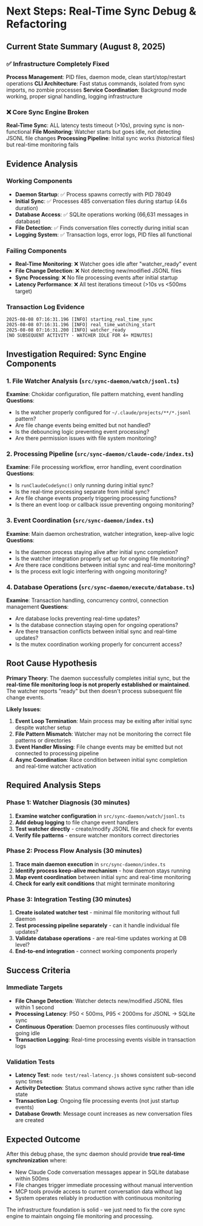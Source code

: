 # Next Steps: Real-Time Sync Debug & Refactoring

## Current State Summary (August 8, 2025)

### ✅ Infrastructure Completely Fixed
**Process Management**: PID files, daemon mode, clean start/stop/restart operations
**CLI Architecture**: Fast status commands, isolated from sync imports, no zombie processes
**Service Coordination**: Background mode working, proper signal handling, logging infrastructure

### ❌ Core Sync Engine Broken
**Real-Time Sync**: ALL latency tests timeout (>10s), proving sync is non-functional
**File Monitoring**: Watcher starts but goes idle, not detecting JSONL file changes
**Processing Pipeline**: Initial sync works (historical files) but real-time monitoring fails

## Evidence Analysis

### Working Components
- **Daemon Startup**: ✅ Process spawns correctly with PID 78049
- **Initial Sync**: ✅ Processes 485 conversation files during startup (4.6s duration)
- **Database Access**: ✅ SQLite operations working (66,631 messages in database)
- **File Detection**: ✅ Finds conversation files correctly during initial scan
- **Logging System**: ✅ Transaction logs, error logs, PID files all functional

### Failing Components  
- **Real-Time Monitoring**: ❌ Watcher goes idle after "watcher_ready" event
- **File Change Detection**: ❌ Not detecting new/modified JSONL files
- **Sync Processing**: ❌ No file processing events after initial startup
- **Latency Performance**: ❌ All test iterations timeout (>10s vs <500ms target)

### Transaction Log Evidence
```
2025-08-08 07:16:31.196 [INFO] starting_real_time_sync
2025-08-08 07:16:31.196 [INFO] real_time_watching_start  
2025-08-08 07:16:31.200 [INFO] watcher_ready
[NO SUBSEQUENT ACTIVITY - WATCHER IDLE FOR 4+ MINUTES]
```

## Investigation Required: Sync Engine Components

### 1. File Watcher Analysis (`src/sync-daemon/watch/jsonl.ts`)
**Examine**: Chokidar configuration, file pattern matching, event handling
**Questions**:
- Is the watcher properly configured for `~/.claude/projects/**/*.jsonl` pattern?
- Are file change events being emitted but not handled?
- Is the debouncing logic preventing event processing?
- Are there permission issues with file system monitoring?

### 2. Processing Pipeline (`src/sync-daemon/claude-code/index.ts`)
**Examine**: File processing workflow, error handling, event coordination
**Questions**:
- Is `runClaudeCodeSync()` only running during initial sync?
- Is the real-time processing separate from initial sync?
- Are file change events properly triggering processing functions?
- Is there an event loop or callback issue preventing ongoing monitoring?

### 3. Event Coordination (`src/sync-daemon/index.ts`)
**Examine**: Main daemon orchestration, watcher integration, keep-alive logic
**Questions**:
- Is the daemon process staying alive after initial sync completion?
- Is the watcher integration properly set up for ongoing file monitoring?
- Are there race conditions between initial sync and real-time monitoring?
- Is the process exit logic interfering with ongoing monitoring?

### 4. Database Operations (`src/sync-daemon/execute/database.ts`)
**Examine**: Transaction handling, concurrency control, connection management
**Questions**:
- Are database locks preventing real-time updates?
- Is the database connection staying open for ongoing operations?
- Are there transaction conflicts between initial sync and real-time updates?
- Is the mutex coordination working properly for concurrent access?

## Root Cause Hypothesis

**Primary Theory**: The daemon successfully completes initial sync, but the **real-time file monitoring loop is not properly established or maintained**. The watcher reports "ready" but then doesn't process subsequent file change events.

**Likely Issues**:
1. **Event Loop Termination**: Main process may be exiting after initial sync despite watcher setup
2. **File Pattern Mismatch**: Watcher may not be monitoring the correct file patterns or directories  
3. **Event Handler Missing**: File change events may be emitted but not connected to processing pipeline
4. **Async Coordination**: Race condition between initial sync completion and real-time watcher activation

## Required Analysis Steps

### Phase 1: Watcher Diagnosis (30 minutes)
1. **Examine watcher configuration** in `src/sync-daemon/watch/jsonl.ts`
2. **Add debug logging** to file change event handlers
3. **Test watcher directly** - create/modify JSONL file and check for events
4. **Verify file patterns** - ensure watcher monitors correct directories

### Phase 2: Process Flow Analysis (30 minutes) 
1. **Trace main daemon execution** in `src/sync-daemon/index.ts`
2. **Identify process keep-alive mechanism** - how daemon stays running
3. **Map event coordination** between initial sync and real-time monitoring
4. **Check for early exit conditions** that might terminate monitoring

### Phase 3: Integration Testing (30 minutes)
1. **Create isolated watcher test** - minimal file monitoring without full daemon
2. **Test processing pipeline separately** - can it handle individual file updates?
3. **Validate database operations** - are real-time updates working at DB level?
4. **End-to-end integration** - connect working components properly

## Success Criteria

### Immediate Targets
- **File Change Detection**: Watcher detects new/modified JSONL files within 1 second
- **Processing Latency**: P50 < 500ms, P95 < 2000ms for JSONL → SQLite sync
- **Continuous Operation**: Daemon processes files continuously without going idle
- **Transaction Logging**: Real-time processing events visible in transaction logs

### Validation Tests
- **Latency Test**: `node test/real-latency.js` shows consistent sub-second sync times
- **Activity Detection**: Status command shows active sync rather than idle state  
- **Transaction Log**: Ongoing file processing events (not just startup events)
- **Database Growth**: Message count increases as new conversation files are created

## Expected Outcome

After this debug phase, the sync daemon should provide **true real-time synchronization** where:
- New Claude Code conversation messages appear in SQLite database within 500ms
- File changes trigger immediate processing without manual intervention
- MCP tools provide access to current conversation data without lag
- System operates reliably in production with continuous monitoring

The infrastructure foundation is solid - we just need to fix the core sync engine to maintain ongoing file monitoring and processing.